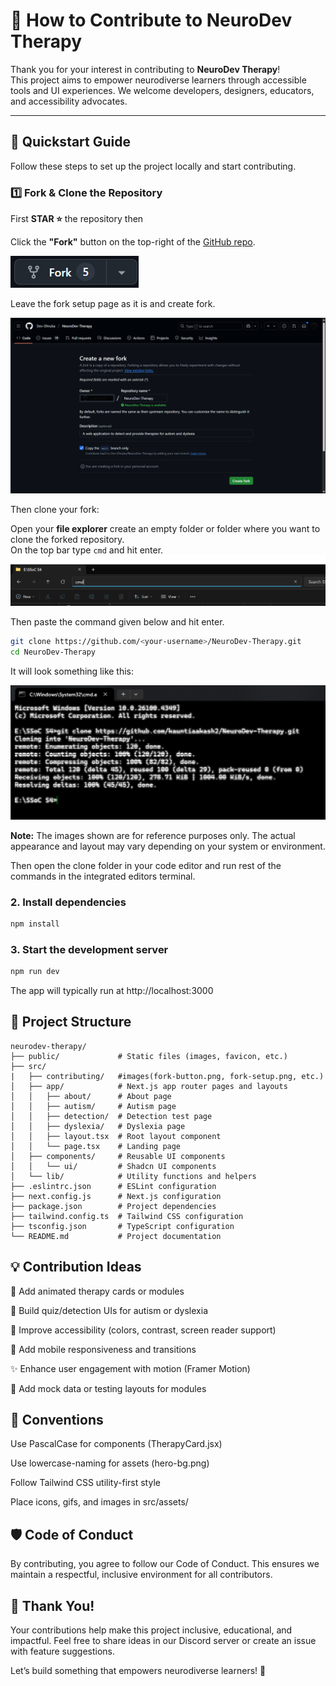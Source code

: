 # 🤝 How to Contribute to NeuroDev Therapy

Thank you for your interest in contributing to **NeuroDev Therapy**!  
This project aims to empower neurodiverse learners through accessible tools and UI experiences. 
We welcome developers, designers, educators, and accessibility advocates.

---

## 🚀 Quickstart Guide

Follow these steps to set up the project locally and start contributing.

### 1️⃣ Fork & Clone the Repository

First **STAR ⭐** the repository then

Click the **"Fork"** button on the top-right of the [GitHub repo](https://github.com/Dev-Dhruba/NeuroDev-Therapy).

![Fork Button](./src/contributing/fork-button.png)

Leave the fork setup page as it is and create fork.

![Fork Setup](./src/contributing/fork-setup.png)

Then clone your fork:

Open your **file explorer** create an empty folder or folder where you want to clone the forked repository.<br/>
On the top bar type ```cmd``` and hit enter.
![Clone Locally](./src/contributing/typecmd.png)

Then paste the command given below and hit enter.

```bash
git clone https://github.com/<your-username>/NeuroDev-Therapy.git
cd NeuroDev-Therapy
```
It will look something like this:

![Cmd](./src/contributing/cmd.png)

**Note:** The images shown are for reference purposes only. The actual appearance and layout may vary depending on your system or environment.

Then open the clone folder in your code editor and run rest of the commands in the integrated editors terminal.

### 2. Install dependencies
```bash 
npm install
```

### 3. Start the development server
```bash
npm run dev
```
The app will typically run at http://localhost:3000

## 📁 Project Structure
```
neurodev-therapy/
├── public/             # Static files (images, favicon, etc.)
├── src/
|   ├── contributing/   #images(fork-button.png, fork-setup.png, etc.)
│   ├── app/            # Next.js app router pages and layouts
│   │   ├── about/      # About page
│   │   ├── autism/     # Autism page
│   │   ├── detection/  # Detection test page
│   │   ├── dyslexia/   # Dyslexia page
│   │   ├── layout.tsx  # Root layout component
│   │   └── page.tsx    # Landing page
│   ├── components/     # Reusable UI components
│   │   └── ui/         # Shadcn UI components
│   └── lib/            # Utility functions and helpers
├── .eslintrc.json      # ESLint configuration
├── next.config.js      # Next.js configuration
├── package.json        # Project dependencies
├── tailwind.config.ts  # Tailwind CSS configuration
├── tsconfig.json       # TypeScript configuration
└── README.md           # Project documentation
```

## 💡 Contribution Ideas
🧩 Add animated therapy cards or modules

🧠 Build quiz/detection UIs for autism or dyslexia

🎨 Improve accessibility (colors, contrast, screen reader support)

📱 Add mobile responsiveness and transitions

✨ Enhance user engagement with motion (Framer Motion)

🧪 Add mock data or testing layouts for modules

## 🧼 Conventions
Use PascalCase for components (TherapyCard.jsx)

Use lowercase-naming for assets (hero-bg.png)

Follow Tailwind CSS utility-first style

Place icons, gifs, and images in src/assets/

## 🛡 Code of Conduct
By contributing, you agree to follow our Code of Conduct.
This ensures we maintain a respectful, inclusive environment for all contributors.

## 🙌 Thank You!
Your contributions help make this project inclusive, educational, and impactful.
Feel free to share ideas in our Discord server or create an issue with feature suggestions.

Let’s build something that empowers neurodiverse learners! 💙
